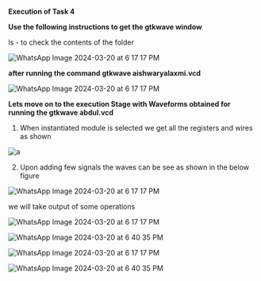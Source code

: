 **Execution of Task 4**


**Use the following instructions to get the gtkwave window**


ls - to check the contents of the folder

![WhatsApp Image 2024-03-20 at 6 17 17 PM](https://github.com/Aishwaryathub/aishwarya/assets/160737960/139bc64c-d436-42c0-a22b-dab7086d1051)

**after running the command
gtkwave aishwaryalaxmi.vcd**

![WhatsApp Image 2024-03-20 at 6 17 17 PM](https://github.com/Aishwaryathub/aishwarya/assets/160737960/3adcf6ec-bc2c-430d-baff-07200560f31a)

**Lets move on to the execution Stage with Waveforms obtained for running the gtkwave abdul.vcd**


1. When instantiated module is selected we get all the registers and wires as shown 

![a](https://github.com/Aishwaryathub/aishwarya/assets/160737960/51e4859a-5a34-48d2-b43d-577b8b7ee54c)

2. Upon adding few signals the waves can be see as shown in the below figure

![WhatsApp Image 2024-03-20 at 6 17 17 PM](https://github.com/Aishwaryathub/aishwarya/assets/160737960/c0022545-3203-4759-bc46-9a6c8884894c)

we will take output of some operations

![WhatsApp Image 2024-03-20 at 6 17 17 PM](https://github.com/Aishwaryathub/aishwarya/assets/160737960/384a6bb2-809c-4a41-81e1-684cb319e762)

![WhatsApp Image 2024-03-20 at 6 40 35 PM](https://github.com/Aishwaryathub/aishwarya/assets/160737960/c2f2dcc0-ee5a-4dda-89c5-d721b679ac99)

![WhatsApp Image 2024-03-20 at 6 17 17 PM](https://github.com/Aishwaryathub/aishwarya/assets/160737960/eb2bbc34-6409-42ea-a788-bbeed488099e)

![WhatsApp Image 2024-03-20 at 6 40 35 PM](https://github.com/Aishwaryathub/aishwarya/assets/160737960/5c0c32e9-f665-4bce-8636-014cbbc6c433)
